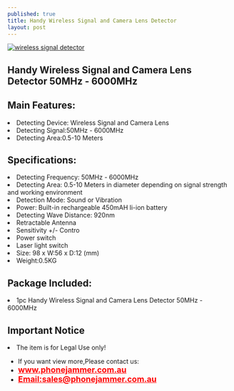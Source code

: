 ```yaml
---
published: true
title: Handy Wireless Signal and Camera Lens Detector 
layout: post
---
```

<a href="http://www.phonejammer.com.au/handywirelesssignalandcameralensdetector50mhz6000mhz-p-203.html"><img src="http://www.phonejammer.com.au/images/jammera/audetector20150722007_01.jpg"  alt="wireless signal detector"/></a>

<div class="std"> <h2>Handy Wireless Signal and Camera Lens Detector 50MHz - 6000MHz</h2>
<h2>Main Features:</h2>
<li>Detecting Device: Wireless Signal and Camera Lens</li>
<li>Detecting Signal:50MHz - 6000MHz</li>
<li>Detecting Area:0.5-10 Meters</li>
<h2>Specifications:</h2>
<li>Detecting Frequency: 50MHz - 6000MHz</li>
<li>Detecting Area: 0.5-10 Meters in diameter depending on signal strength and 
working environment</li>
<li>Detection Mode: Sound or Vibration</li>
<li>Power: Built-in rechargeable 450mAH li-ion battery</li>
<li>Detecting Wave Distance: 920nm</li>
<li>Retractable Antenna</li>
<li>Sensitivity +/- Contro</li>
<li>Power switch</li>
<li>Laser light switch</li>
<li>Size: 98 x W:56 x D:12 (mm)</li>
<li>Weight:0.5KG</li>
<h2>Package Included:</h2>
<li>1pc Handy Wireless Signal and Camera Lens Detector 50MHz - 6000MHz</li>

<h2>Important Notice</h2>
<li>The item is for Legal Use only!</li> </div>



<div><ul>
<li>If you want view more,Please contact us:</li>
<li><a href="www.phonejammer.com.au"  title="www.phonejammer.com.au" style="font-size:18px; font-weight:bold; color:#F00;">www.phonejammer.com.au</a></li>
<li><a href="Mailto:sales@phonejammer.com.au" style="font-size:18px; font-weight:bold; color:#F00;">Email:sales@phonejammer.com.au</a></li>
</ul></div>

